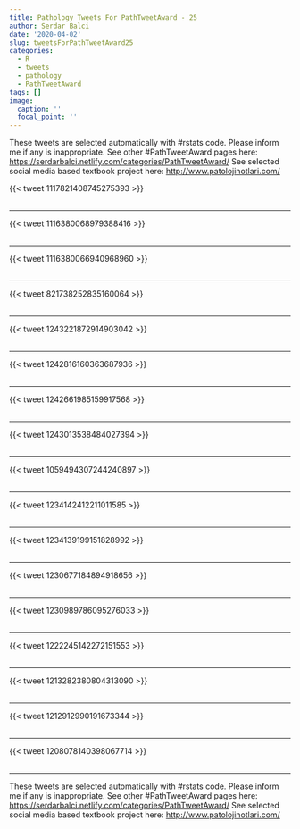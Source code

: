 ```yaml
---
title: Pathology Tweets For PathTweetAward - 25
author: Serdar Balci
date: '2020-04-02'
slug: tweetsForPathTweetAward25
categories:
  - R
  - tweets
  - pathology
  - PathTweetAward
tags: []
image:
  caption: ''
  focal_point: ''
---
```



These tweets are selected automatically with #rstats code. Please inform me if any is inappropriate.
See other #PathTweetAward pages here: https://serdarbalci.netlify.com/categories/PathTweetAward/ 
See selected social media based textbook project here: http://www.patolojinotlari.com/

{{< tweet 1117821408745275393 >}}
<br>
<br>
<hr>
{{< tweet 1116380068979388416 >}}
<br>
<br>
<hr>
{{< tweet 1116380066940968960 >}}
<br>
<br>
<hr>
{{< tweet 821738252835160064 >}}
<br>
<br>
<hr>
{{< tweet 1243221872914903042 >}}
<br>
<br>
<hr>
{{< tweet 1242816160363687936 >}}
<br>
<br>
<hr>
{{< tweet 1242661985159917568 >}}
<br>
<br>
<hr>
{{< tweet 1243013538484027394 >}}
<br>
<br>
<hr>
{{< tweet 1059494307244240897 >}}
<br>
<br>
<hr>
{{< tweet 1234142412211011585 >}}
<br>
<br>
<hr>
{{< tweet 1234139199151828992 >}}
<br>
<br>
<hr>
{{< tweet 1230677184894918656 >}}
<br>
<br>
<hr>
{{< tweet 1230989786095276033 >}}
<br>
<br>
<hr>
{{< tweet 1222245142272151553 >}}
<br>
<br>
<hr>
{{< tweet 1213282380804313090 >}}
<br>
<br>
<hr>
{{< tweet 1212912990191673344 >}}
<br>
<br>
<hr>
{{< tweet 1208078140398067714 >}}
<br>
<br>
<hr>


These tweets are selected automatically with #rstats code. Please inform me if any is inappropriate.
See other #PathTweetAward pages here: https://serdarbalci.netlify.com/categories/PathTweetAward/ 
See selected social media based textbook project here: http://www.patolojinotlari.com/

